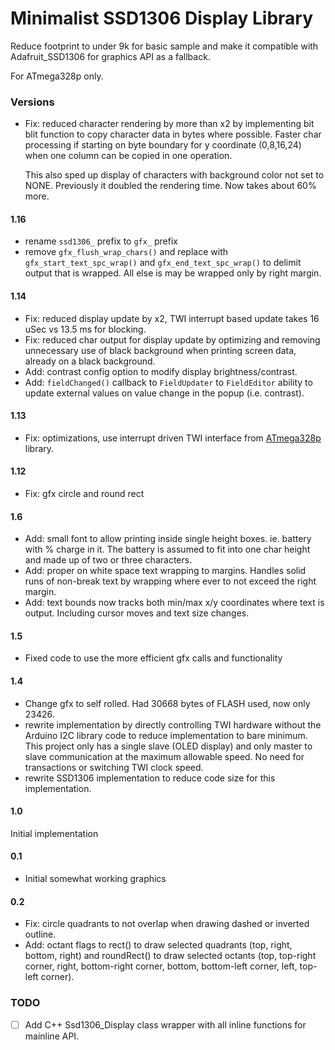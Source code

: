 # Minimalist SSD1306 Display Library

Reduce footprint to under 9k for basic sample and make it compatible
with Adafruit_SSD1306 for graphics API as a fallback.

For ATmega328p only.

### Versions

* Fix: reduced character rendering by more than x2 by implementing bit
  blit function to copy character data in bytes where possible. Faster
  char processing if starting on byte boundary for y coordinate
  (0,8,16,24) when one column can be copied in one operation.

  This also sped up display of characters with background color not set
  to NONE. Previously it doubled the rendering time. Now takes about 60%
  more.

#### 1.16

* rename `ssd1306_` prefix to `gfx_` prefix
* remove `gfx_flush_wrap_chars()` and replace with
    `gfx_start_text_spc_wrap()` and `gfx_end_text_spc_wrap()` to delimit
    output that is wrapped. All else is may be wrapped only by right
    margin.

#### 1.14

* Fix: reduced display update by x2, TWI interrupt based update takes 16
  uSec vs 13.5 ms for blocking.
* Fix: reduced char output for display update by optimizing and removing
  unnecessary use of black background when printing screen data, already
  on a black background.
* Add: contrast config option to modify display brightness/contrast.
* Add: `fieldChanged()` callback to `FieldUpdater` to `FieldEditor`
  ability to update external values on value change in the popup (i.e.
  contrast).

#### 1.13

* Fix: optimizations, use interrupt driven TWI interface from [ATmega328p](https://github.com/goessl/ATmega328P) library.

#### 1.12

* Fix: gfx circle and round rect

#### 1.6

* Add: small font to allow printing inside single height boxes. ie.
  battery with % charge in it. The battery is assumed to fit into one
  char height and made up of two or three characters.
* Add: proper on white space text wrapping to margins. Handles solid
  runs of non-break text by wrapping where ever to not exceed the right
  margin.
* Add: text bounds now tracks both min/max x/y coordinates where text is
  output. Including cursor moves and text size changes.


#### 1.5

* Fixed code to use the more efficient gfx calls and functionality

#### 1.4

* Change gfx to self rolled. Had 30668 bytes of FLASH used, now only
  23426\.
* rewrite implementation by directly controlling TWI hardware without
  the Arduino I2C library code to reduce implementation to bare minimum.
  This project only has a single slave (OLED display) and only master to
  slave communication at the maximum allowable speed. No need for
  transactions or switching TWI clock speed.
* rewrite SSD1306 implementation to reduce code size for this
  implementation.

#### 1.0

Initial implementation


#### 0.1

* Initial somewhat working graphics

#### 0.2

* Fix: circle quadrants to not overlap when drawing dashed or inverted
  outline.
* Add: octant flags to rect() to draw selected quadrants (top, right,
  bottom, right) and roundRect() to draw selected octants (top,
  top-right corner, right, bottom-right corner, bottom, bottom-left
  corner, left, top-left corner).


### TODO

* [ ] Add C++ Ssd1306_Display class wrapper with all inline functions
      for mainline API.



